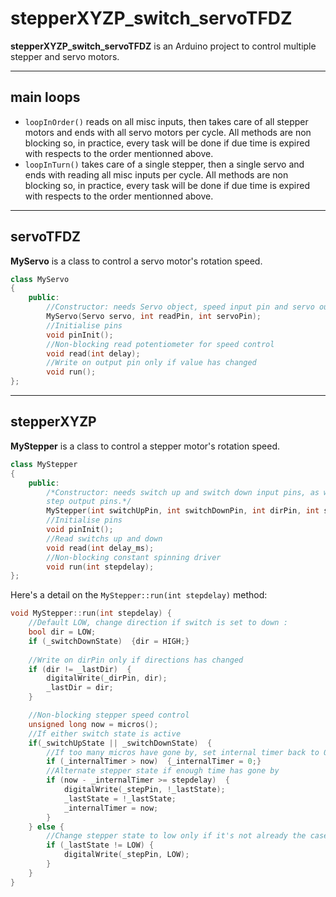 # stepperXYZP_switch_servoTFDZ

**stepperXYZP_switch_servoTFDZ** is an Arduino project to control multiple stepper and servo motors.

---
## main loops
- ```loopInOrder()``` reads on all misc inputs, then takes care of all stepper motors and ends with all servo motors per cycle. All methods are non blocking so, in practice, every task will be done if due time is expired with respects to the order mentionned above.
- ```loopInTurn()``` takes care of a single stepper, then a single servo and ends with reading all misc inputs per cycle. All methods are non blocking so, in practice, every task will be done if due time is expired with respects to the order mentionned above.
---
## servoTFDZ 

**MyServo** is a class to control a servo motor's rotation speed.
```c++
class MyServo
{
    public:
        //Constructor: needs Servo object, speed input pin and servo output pin
        MyServo(Servo servo, int readPin, int servoPin);
        //Initialise pins
        void pinInit();
        //Non-blocking read potentiometer for speed control
        void read(int delay);
        //Write on output pin only if value has changed
        void run();
};

```

---

## stepperXYZP

**MyStepper** is a class to control a stepper motor's rotation speed.
```c++
class MyStepper
{
    public:
        /*Constructor: needs switch up and switch down input pins, as well as the stepper's direction and
        step output pins.*/
        MyStepper(int switchUpPin, int switchDownPin, int dirPin, int stepPin);
        //Initialise pins
        void pinInit();
        //Read switchs up and down
        void read(int delay_ms);
        //Non-blocking constant spinning driver
        void run(int stepdelay);
};
```
Here's a detail on the ```MyStepper::run(int stepdelay)``` method:
```c++
void MyStepper::run(int stepdelay) {
    //Default LOW, change direction if switch is set to down :
    bool dir = LOW;
    if (_switchDownState)  {dir = HIGH;}
    
    //Write on dirPin only if directions has changed
    if (dir != _lastDir)  {
        digitalWrite(_dirPin, dir);
        _lastDir = dir;
    }

    //Non-blocking stepper speed control
    unsigned long now = micros();
    //If either switch state is active
    if(_switchUpState || _switchDownState)  {
        //If too many micros have gone by, set internal timer back to 0
        if (_internalTimer > now)  {_internalTimer = 0;}
        //Alternate stepper state if enough time has gone by
        if (now - _internalTimer >= stepdelay)  {
            digitalWrite(_stepPin, !_lastState);
            _lastState = !_lastState;
            _internalTimer = now;
        }
    } else {
        //Change stepper state to low only if it's not already the case
        if (_lastState != LOW) {
            digitalWrite(_stepPin, LOW);
        }
    }
}

```
